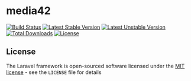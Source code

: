 # media42

[![Build Status](https://travis-ci.org/raum42/media42.svg?branch=develop)](https://travis-ci.org/raum42/media42)
[![Latest Stable Version](https://poser.pugx.org/fruit42/media42/version)](https://packagist.org/packages/fruit42/media42)
[![Latest Unstable Version](https://poser.pugx.org/fruit42/media42/v/unstable)](//packagist.org/packages/fruit42/media42)
[![Total Downloads](https://poser.pugx.org/fruit42/media42/downloads)](https://packagist.org/packages/fruit42/media42)
[![License](https://poser.pugx.org/fruit42/media42/license)](https://packagist.org/packages/fruit42/media42)

## License

The Laravel framework is open-sourced software licensed under the [MIT license](http://opensource.org/licenses/MIT) - see the `LICENSE` file for details
